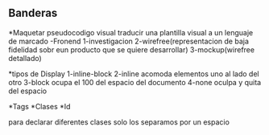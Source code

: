 ## Banderas
*Maquetar pseudocodigo visual traducir una plantilla visual a un lenguaje de marcado
-Fronend
1-investigacion
2-wirefree(representacion de baja fidelidad sobr eun producto que se quiere desarrollar)
3-mockup(wirefree detallado)


*tipos de Display
1-inline-block 
2-inline acomoda elementos uno al lado del otro
3-block ocupa el 100 del espacio del documento
4-none oculpa y quita del espacio

*Tags
*Clases
*Id

para declarar diferentes clases solo los separamos por un espacio
